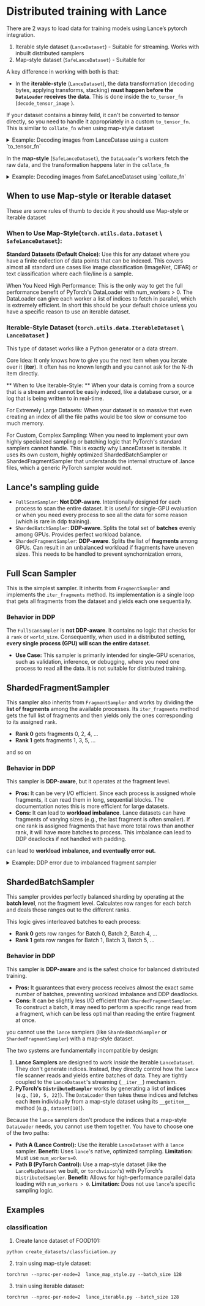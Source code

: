 # Distributed training with Lance

There are 2 ways to load data for training models using Lance’s pytorch integration. 

1. Iterable style dataset (`LanceDataset`) - Suitable for streaming. Works with inbuilt distributed samplers
2. Map-style dataset (`SafeLanceDataset`) - Suitable for

A key difference in working with both is that:

- In the **iterable-style** (`LanceDataset`), the data transformation (decoding bytes, applying transforms, stacking) **must happen before the `DataLoader` receives the data**. This is done inside the `to_tensor_fn` (`decode_tensor_image` ).

If your dataset contains a binray feild, it can't be converted to tensor directly, so you need to handle it appropriately in a custom
`to_tensor_fn`. This is similar to `collate_fn` when using map-style dataset
<details>
<summary>Example: Decoding images from LanceDatase using a custom `to_tensor_fn` </summary>

```python
def decode_tensor_image(batch, **kwargs):
    images = []
    labels = []
    for item in batch.to_pylist():
        img = Image.open(io.BytesIO(item["image"])).convert("RGB")
        img = _food101_transform(img)
        images.append(img)
        labels.append(item["label"])
    batch = {
        "image": torch.stack(images),
        "label": torch.tensor(labels, dtype=torch.long)
    }
    return batch

  ds = LanceDataset(
        dataset_path,
        to_tensor_fn=decode_tensor_image,
        batch_size=batch_size,
        sampler=sampler
    )
```

</details>

In the **map-style** (`SafeLanceDataset`), the `DataLoader`'s workers fetch the raw data, and the transformation happens later in the `collate_fn`

<details>
<summary>Example: Decoding images from SafeLanceDataset using `collate_fn` </summary>

```python
from lance.torch.data import SafeLanceDataset, get_safe_loader

def collate_fn(batch_of_dicts):
    """
    Collates a list of dictionaries from SafeLanceDataset into a single batch.
    This function handles decoding the image bytes and applying transforms.
    """
    images = []
    labels = []
    
    transform = transforms.Compose([
        transforms.Resize((224, 224)),
        transforms.ToTensor(),
    ])

    for item in batch_of_dicts:
        image_bytes = item["image"]
        img = Image.open(io.BytesIO(image_bytes)).convert("RGB")
        img_tensor = transform(img)
        images.append(img_tensor)
        labels.append(item["label"])
        
    return {
        "image": torch.stack(images),
        "label": torch.tensor(labels, dtype=torch.long)
    }

    loader = get_safe_loader(
        dataset,
        batch_size=args.batch_size,
        sampler=sampler,
        shuffle=(sampler is None),
        num_workers=args.num_workers,
        collate_fn=collate_fn,
        pin_memory=True,
        persistent_workers=True
    )
```
</details>


## When to use Map-style or Iterable dataset
These are some rules of thumb to decide it you should use Map-style or Iterable dataset

### When to Use Map-Style(`torch.utils.data.Dataset` \ `SafeLanceDataset`):

**Standard Datasets (Default Choice)**: Use this for any dataset where you have a finite collection of data points that can be indexed. This covers almost all standard use cases like image classification (ImageNet, CIFAR) or text classification where each file/line is a sample.

When You Need High Performance: This is the only way to get the full performance benefit of PyTorch's DataLoader with num_workers > 0. The DataLoader can give each worker a list of indices to fetch in parallel, which is extremely efficient.
In short this should be your default choice unless you have a specific reason to use an iterable dataset.

### Iterable-Style Dataset (`torch.utils.data.IterableDataset` \ `LanceDataset` )
This type of dataset works like a Python generator or a data stream.

Core Idea: It only knows how to give you the next item when you iterate over it (__iter__). It often has no known length and you cannot ask for the N-th item directly.

** When to Use Iterable-Style: **
When your data is coming from a source that is a stream and cannot be easily indexed, like a database cursor, or a log that is being written to in real-time.

For Extremely Large Datasets: When your dataset is so massive that even creating an index of all the file paths would be too slow or consume too much memory.

For Custom, Complex Sampling: When you need to implement your own highly specialized sampling or batching logic that PyTorch's standard samplers cannot handle. This is exactly why LanceDataset is iterable. It uses its own custom, highly optimized ShardedBatchSampler or ShardedFragmentSampler that understands the internal structure of .lance files, which a generic PyTorch sampler would not.

## Lance's sampling guide

- `FullScanSampler`: **Not DDP-aware**. Intentionally designed for each process to scan the entire dataset. It is useful for single-GPU evaluation or when you need every process to see all the data for some reason (which is rare in ddp training).
- `ShardedBatchSampler`: **DDP-aware**. Splits the total set of **batches** evenly among GPUs. Provides perfect workload balance.
- `ShardedFragmentSampler`: **DDP-aware**. Splits the list of **fragments** among GPUs. Can result in an unbalanced workload if fragments have uneven sizes. This needs to be handled to prevent synchornization errors,

## Full Scan Sampler

This is the simplest sampler. It inherits from `FragmentSampler` and implements the `iter_fragments` method. Its implementation is a single loop that gets all fragments from the dataset and yields each one sequentially.

### Behavior in DDP

The `FullScanSampler` is **not DDP-aware**. It contains no logic that checks for a `rank` or `world_size`. Consequently, when used in a distributed setting, **every single process (GPU) will scan the entire dataset**.

- **Use Case:** This sampler is primarily intended for single-GPU scenarios, such as validation, inference, or debugging, where you need one process to read all the data. It is not suitable for distributed training.

## ShardedFragmentSampler

This sampler also inherits from `FragmentSampler` and works by dividing the **list of fragments** among the available processes. Its `iter_fragments` method gets the full list of fragments and then yields only the ones corresponding to its assigned `rank`.

- **Rank 0** gets fragments 0, 2, 4, ...
- **Rank 1** gets fragments 1, 3, 5, ...

and so on

### Behavior in DDP

This sampler is **DDP-aware**, but it operates at the fragment level.

- **Pros:** It can be very I/O efficient. Since each process is assigned whole fragments, it can read them in long, sequential blocks. The documentation notes this is more efficient for large datasets.
- **Cons:** It can lead to **workload imbalance**. Lance datasets can have fragments of varying sizes (e.g., the last fragment is often smaller). If one rank is assigned fragments that have more total rows than another rank, it will have more batches to process. This imbalance can lead to DDP deadlocks if not handled with padding.


can lead to **workload imbalance, and eventually error out.** 

<details>
<summary>Example: DDP error due to imbalanced fragment sampler </summary>

```python

Epoch 1/10: 300it [07:12,  1.44s/it, loss=1.07]  
[Epoch 0] Loss: 980.4352, Epoch Time: 432.61s
Epoch 2/10: 133it [03:17,  1.48s/it, loss=5.98]
Epoch 2/10: 300it [07:24,  1.48s/it, loss=2.49]
[Epoch 1] Loss: 1200.9648, Epoch Time: 444.51s
Epoch 3/10: 300it [07:22,  1.48s/it, loss=3.24]
[Epoch 2] Loss: 1324.9992, Epoch Time: 442.84s
Epoch 4/10: 300it [07:23,  1.48s/it, loss=3.69]
[Epoch 3] Loss: 1371.6891, Epoch Time: 443.10s
Epoch 5/10: 300it [07:23,  1.48s/it, loss=3.91]
[Epoch 4] Loss: 1384.9732, Epoch Time: 443.12s, Val Acc: 0.0196
Epoch 6/10: 300it [07:24,  1.48s/it, loss=3.94]
[Epoch 5] Loss: 1388.0216, Epoch Time: 444.14s
Epoch 7/10: 300it [07:24,  1.48s/it, loss=4]   
[Epoch 6] Loss: 1388.9526, Epoch Time: 444.02s
Epoch 8/10: 300it [07:24,  1.48s/it, loss=3.99]
[Epoch 7] Loss: 1388.8115, Epoch Time: 444.43s
Epoch 9/10: 300it [07:24,  1.48s/it, loss=2.29]
[Epoch 8] Loss: 1314.3089, Epoch Time: 444.65s
Epoch 9/10: 300it [07:24,  1.48s/it, loss=2.29]]
[Epoch 8] Loss: 1314.3089, Epoch Time: 444.65s
Epoch 10/10: 240it [05:55,  1.47s/it, loss=5.46][rank0]:[E709 17:05:38.162555850 ProcessGroupNCCL.cpp:632] [Rank 0] Watchdog caught collective operation timeout: WorkNCCL(SeqNum=20585, OpType=ALLREDUCE, NumelIn=1259621, NumelOut=1259621, Timeout(ms)=600000) ran for 600000 milliseconds before timing out.
[rank0]:[E709 17:05:38.162814866 ProcessGroupNCCL.cpp:2271] [PG ID 0 PG GUID 0(default_pg) Rank 0]  failure detected by watchdog at work sequence id: 20585 PG status: last enqueued work: 20589, last completed work: 20584
[rank0]:[E709 17:05:38.162832798 ProcessGroupNCCL.cpp:670] Stack trace of the failed collective not found, potentially because FlightRecorder is disabled. You can enable it by setting TORCH_NCCL_TRACE_BUFFER_SIZE to a non-zero value.
[rank0]:[E709 17:05:38.162895613 ProcessGroupNCCL.cpp:2106] [PG ID 0 PG GUID 0(default_pg) Rank 0] First PG on this rank to signal dumping.
[rank0]:[E709 17:05:38.482119928 ProcessGroupNCCL.cpp:1746] [PG ID 0 PG GUID 0(default_pg) Rank 0] Received a dump signal due to a collective timeout from this local rank and we will try our best to dump the debug info. Last enqueued NCCL work: 20589, last completed NCCL work: 20584.This is most likely caused by incorrect usages of collectives, e.g., wrong sizes used across ranks, the order of collectives is not same for all ranks or the scheduled collective, for some reason, didn't run. Additionally, this can be caused by GIL deadlock or other reasons such as network errors or bugs in the communications library (e.g. NCCL), etc. 
[rank0]:[E709 17:05:38.482326987 ProcessGroupNCCL.cpp:1536] [PG ID 0 PG GUID 0(default_pg) Rank 0] ProcessGroupNCCL preparing to dump debug info. Include stack trace: 1
Epoch 10/10: 241it [15:55, 181.19s/it, loss=5.09][rank0]:[E709 17:05:39.081662161 ProcessGroupNCCL.cpp:684] [Rank 0] Some NCCL operations have failed or timed out. Due to the asynchronous nature of CUDA kernels, subsequent GPU operations might run on corrupted/incomplete data.
[rank0]:[E709 17:05:39.081690629 ProcessGroupNCCL.cpp:698] [Rank 0] To avoid data inconsistency, we are taking the entire process down.
[rank0]:[E709 17:05:39.083402482 ProcessGroupNCCL.cpp:1899] [PG ID 0 PG GUID 0(default_pg) Rank 0] Process group watchdog thread terminated with exception: [Rank 0] Watchdog caught collective operation timeout: WorkNCCL(SeqNum=20585, OpType=ALLREDUCE, NumelIn=1259621, NumelOut=1259621, Timeout(ms)=600000) ran for 600000 milliseconds before timing out.
Exception raised from checkTimeout at /pytorch/torch/csrc/distributed/c10d/ProcessGroupNCCL.cpp:635 (most recent call first):
frame #0: c10::Error::Error(c10::SourceLocation, std::__cxx11::basic_string<char, std::char_traits<char>, std::allocator<char> >) + 0x98 (0x7f92e62535e8 in /opt/conda/lib/python3.10/site-packages/torch/lib/libc10.so)
frame #1: c10d::ProcessGroupNCCL::WorkNCCL::checkTimeout(std::optional<std::chrono::duration<long, std::ratio<1l, 1000l> > >) + 0x23d (0x7f92e756ea6d in /opt/conda/lib/python3.10/site-packages/torch/lib/libtorch_cuda.so)
frame #2: c10d::ProcessGroupNCCL::watchdogHandler() + 0xc80 (0x7f92e75707f0 in /opt/conda/lib/python3.10/site-packages/torch/lib/libtorch_cuda.so)
frame #3: c10d::ProcessGroupNCCL::ncclCommWatchdog() + 0x14d (0x7f92e7571efd in /opt/conda/lib/python3.10/site-packages/torch/lib/libtorch_cuda.so)
frame #4: <unknown function> + 0xd8198 (0x7f92d7559198 in /opt/conda/bin/../lib/libstdc++.so.6)
frame #5: <unknown function> + 0x7ea7 (0x7f933d48dea7 in /usr/lib/x86_64-linux-gnu/libpthread.so.0)
frame #6: clone + 0x3f (0x7f933d25eadf in /usr/lib/x86_64-linux-gnu/libc.so.6)

terminate called after throwing an instance of 'c10::DistBackendError'
  what():  [PG ID 0 PG GUID 0(default_pg) Rank 0] Process group watchdog thread terminated with exception: [Rank 0] Watchdog caught collective operation timeout: WorkNCCL(SeqNum=20585, OpType=ALLREDUCE, NumelIn=1259621, NumelOut=1259621, Timeout(ms)=600000) ran for 600000 milliseconds before timing out.
Exception raised from checkTimeout at /pytorch/torch/csrc/distributed/c10d/ProcessGroupNCCL.cpp:635 (most recent call first):
frame #0: c10::Error::Error(c10::SourceLocation, std::__cxx11::basic_string<char, std::char_traits<char>, std::allocator<char> >) + 0x98 (0x7f92e62535e8 in /opt/conda/lib/python3.10/site-packages/torch/lib/libc10.so)
frame #1: c10d::ProcessGroupNCCL::WorkNCCL::checkTimeout(std::optional<std::chrono::duration<long, std::ratio<1l, 1000l> > >) + 0x23d (0x7f92e756ea6d in /opt/conda/lib/python3.10/site-packages/torch/lib/libtorch_cuda.so)
frame #2: c10d::ProcessGroupNCCL::watchdogHandler() + 0xc80 (0x7f92e75707f0 in /opt/conda/lib/python3.10/site-packages/torch/lib/libtorch_cuda.so)
frame #3: c10d::ProcessGroupNCCL::ncclCommWatchdog() + 0x14d (0x7f92e7571efd in /opt/conda/lib/python3.10/site-packages/torch/lib/libtorch_cuda.so)
frame #4: <unknown function> + 0xd8198 (0x7f92d7559198 in /opt/conda/bin/../lib/libstdc++.so.6)
frame #5: <unknown function> + 0x7ea7 (0x7f933d48dea7 in /usr/lib/x86_64-linux-gnu/libpthread.so.0)
frame #6: clone + 0x3f (0x7f933d25eadf in /usr/lib/x86_64-linux-gnu/libc.so.6)

Exception raised from ncclCommWatchdog at /pytorch/torch/csrc/distributed/c10d/ProcessGroupNCCL.cpp:1905 (most recent call first):
frame #0: c10::Error::Error(c10::SourceLocation, std::__cxx11::basic_string<char, std::char_traits<char>, std::allocator<char> >) + 0x98 (0x7f92e62535e8 in /opt/conda/lib/python3.10/site-packages/torch/lib/libc10.so)
frame #1: <unknown function> + 0x11b4abe (0x7f92e7540abe in /opt/conda/lib/python3.10/site-packages/torch/lib/libtorch_cuda.so)
frame #2: <unknown function> + 0xe07bed (0x7f92e7193bed in /opt/conda/lib/python3.10/site-packages/torch/lib/libtorch_cuda.so)
frame #3: <unknown function> + 0xd8198 (0x7f92d7559198 in /opt/conda/bin/../lib/libstdc++.so.6)
frame #4: <unknown function> + 0x7ea7 (0x7f933d48dea7 in /usr/lib/x86_64-linux-gnu/libpthread.so.0)
frame #5: clone + 0x3f (0x7f933d25eadf in /usr/lib/x86_64-linux-gnu/libc.so.6)

E0709 17:05:39.816000 56204 site-packages/torch/distributed/elastic/multiprocessing/api.py:874] failed (exitcode: -6) local_rank: 0 (pid: 56213) of binary: /opt/conda/bin/python3.10
Traceback (most recent call last):
  File "/opt/conda/bin/torchrun", line 8, in <module>
    sys.exit(main())
  File "/opt/conda/lib/python3.10/site-packages/torch/distributed/elastic/multiprocessing/errors/__init__.py", line 355, in wrapper
    return f(*args, **kwargs)
  File "/opt/conda/lib/python3.10/site-packages/torch/distributed/run.py", line 892, in main
    run(args)
  File "/opt/conda/lib/python3.10/site-packages/torch/distributed/run.py", line 883, in run
    elastic_launch(
  File "/opt/conda/lib/python3.10/site-packages/torch/distributed/launcher/api.py", line 139, in __call__
    return launch_agent(self._config, self._entrypoint, list(args))
  File "/opt/conda/lib/python3.10/site-packages/torch/distributed/launcher/api.py", line 270, in launch_agent
    raise ChildFailedError(
torch.distributed.elastic.multiprocessing.errors.ChildFailedError: 
============================================================
trainer.py FAILED
------------------------------------------------------------
Failures:
  <NO_OTHER_FAILURES>
------------------------------------------------------------
Root Cause (first observed failure):
[0]:
  time      : 2025-07-09_17:05:39
  host      : distributed-training.us-central1-a.c.lance-dev-ayush.internal
  rank      : 0 (local_rank: 0)
  exitcode  : -6 (pid: 56213)
  error_file: <N/A>
  traceback : Signal 6 (SIGABRT) received by PID 56213
============================================================
(base) jupyter@distributed-training:~/lance-dist-training$ 
(base) jupyter@distributed-training:~/lance-dist-training$ python
```
</details>

## ShardedBatchSampler

This sampler provides perfectly balanced sharding by operating at the **batch level**, not the fragment level. Calculates row ranges for each batch and deals those ranges out to the different ranks.

This logic gives interleaved batches to each process:

- **Rank 0** gets row ranges for Batch 0, Batch 2, Batch 4, ...
- **Rank 1** gets row ranges for Batch 1, Batch 3, Batch 5, ...

### Behavior in DDP

This sampler is **DDP-aware** and is the safest choice for balanced distributed training.

- **Pros:** It guarantees that every process receives almost the exact same number of batches, preventing workload imbalance and DDP deadlocks.
- **Cons:** It can be slightly less I/O efficient than `ShardedFragmentSampler`. To construct a batch, it may need to perform a specific range read from a fragment, which can be less optimal than reading the entire fragment at once.


you cannot use the `lance` samplers (like `ShardedBatchSampler` or `ShardedFragmentSampler`) with a map-style dataset.

The two systems are fundamentally incompatible by design:

1. **Lance Samplers** are designed to work *inside* the iterable `LanceDataset`. They don't generate indices. Instead, they directly control how the `lance` file scanner reads and yields entire batches of data. They are tightly coupled to the `LanceDataset`'s streaming (`__iter__`) mechanism.
2. **PyTorch's `DistributedSampler`** works by generating a list of **indices** (e.g., `[10, 5, 22]`). The `DataLoader` then takes these indices and fetches each item individually from a map-style dataset using its `__getitem__` method (e.g., `dataset[10]`).

Because the `lance` samplers don't produce the indices that a map-style `DataLoader` needs, you cannot use them together. You have to choose one of the two paths:

- **Path A (Lance Control):** Use the iterable `LanceDataset` with a `lance` sampler. **Benefit:** Uses `lance`'s native, optimized sampling. **Limitation:** Must use `num_workers=0`.
- **Path B (PyTorch Control):** Use a map-style dataset (like the `LanceMapDataset` we built, or `torchvision`'s) with PyTorch's `DistributedSampler`. **Benefit:** Allows for high-performance parallel data loading with `num_workers > 0`. **Limitation:** Does not use `lance`'s specific sampling logic.


## Examples
### classification
1. Create lance dataset of FOOD101:
```
python create_datasets/classficiation.py
```
2. train using map-style dataset:
```
torchrun --nproc-per-node=2  lance_map_style.py --batch_size 128
```

3. train using iterable dataset:
```
torchrun --nproc-per-node=2  lance_iterable.py --batch_size 128
```
